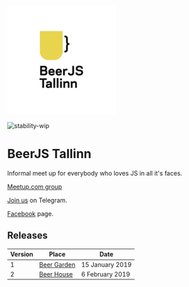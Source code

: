 <img src="https://raw.githubusercontent.com/beerjs/tallinn/master/logo.jpg" alt="BeerJS Tallinn" width="250" height="250" />

![stability-wip](https://img.shields.io/badge/stability-work_in_progress-lightgrey.svg)

# BeerJS Tallinn

Informal meet up for everybody who loves JS in all it's faces.

[Meetup.com group](https://www.meetup.com/Tallinn-BeerJS/events/257086894/)

[Join us](https://t.me/beerjs_tallinn_chat) on Telegram.

[Facebook](https://www.facebook.com/beerjstallinn) page.

## Releases

Version | Place                                                       | Date
--------|-------------------------------------------------------------|------------------
1       | [Beer Garden](https://github.com/beerjs/tallinn/issues/1)   | 15 January 2019
2       | [Beer House](https://github.com/beerjs/tallinn/issues/2)    | 6  February 2019
